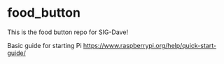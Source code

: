 # food_button


This is the food button repo for SIG-Dave!

Basic guide for starting Pi
https://www.raspberrypi.org/help/quick-start-guide/
